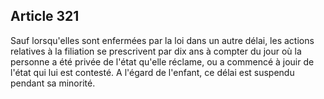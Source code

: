 Article 321
----
Sauf lorsqu'elles sont enfermées par la loi dans un autre délai, les actions
relatives à la filiation se prescrivent par dix ans à compter du jour où la
personne a été privée de l'état qu'elle réclame, ou a commencé à jouir de l'état
qui lui est contesté. A l'égard de l'enfant, ce délai est suspendu pendant sa
minorité.

